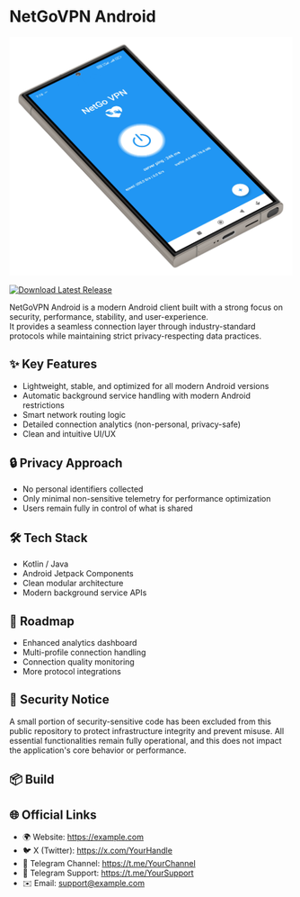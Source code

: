 # NetGoVPN Android
<!-- Project Cover Image -->
<p align="center">
  <img src="docs/cover.png" alt="Project Cover" width="600"/>
</p>

[![Download Latest Release](https://img.shields.io/github/v/release/NetGoVPN-Team/NetGoVPN-Android?style=for-the-badge)](https://github.com/NetGoVPN-Team/NetGoVPN-Android/releases/latest)


NetGoVPN Android is a modern Android client built with a strong focus on security, performance, stability, and user-experience.  
It provides a seamless connection layer through industry-standard protocols while maintaining strict privacy-respecting data practices.

## ✨ Key Features
- Lightweight, stable, and optimized for all modern Android versions
- Automatic background service handling with modern Android restrictions
- Smart network routing logic
- Detailed connection analytics (non-personal, privacy-safe)
- Clean and intuitive UI/UX

## 🔒 Privacy Approach
- No personal identifiers collected
- Only minimal non-sensitive telemetry for performance optimization
- Users remain fully in control of what is shared

## 🛠️ Tech Stack
- Kotlin / Java
- Android Jetpack Components
- Clean modular architecture
- Modern background service APIs

## 🚧 Roadmap
- Enhanced analytics dashboard
- Multi-profile connection handling
- Connection quality monitoring
- More protocol integrations

## 🔐 Security Notice
A small portion of security-sensitive code has been excluded from this public repository to protect infrastructure integrity and prevent misuse. All essential functionalities remain fully operational, and this does not impact the application's core behavior or performance.

## 📦 Build

## 🌐 Official Links

- 🌍 Website: https://example.com
- 🐦 X (Twitter): https://x.com/YourHandle
- 📢 Telegram Channel: https://t.me/YourChannel
- 🧰 Telegram Support: https://t.me/YourSupport
- ✉️ Email: support@example.com

